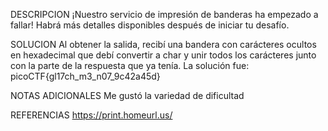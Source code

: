 DESCRIPCION
¡Nuestro servicio de impresión de banderas ha empezado a fallar!
Habrá más detalles disponibles después de iniciar tu desafío.

SOLUCION
Al obtener la salida, recibí una bandera con carácteres ocultos en hexadecimal que debí convertir a char y unir todos los carácteres junto con la parte de la respuesta que ya tenía.
La solución fue:
picoCTF{gl17ch_m3_n07_9c42a45d}

NOTAS ADICIONALES
Me gustó la variedad de dificultad

REFERENCIAS
https://print.homeurl.us/